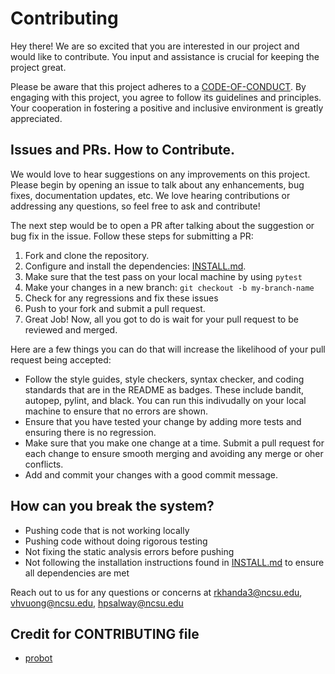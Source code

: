# Contributing

Hey there! We are so excited that you are interested in our project and would like to contribute. You input and assistance is crucial for keeping the project great.


Please be aware that this project adheres to a [CODE-OF-CONDUCT](https://github.com/SAT510/CampusJobReview/blob/test/CODE-OF-CONDUCT.md). By engaging with this project, you agree to follow its guidelines and principles. Your cooperation in fostering a positive and inclusive environment is greatly appreciated.

## Issues and PRs. How to Contribute. 
 
We would love to hear suggestions on any improvements on this project. Please begin by opening an issue to talk about any enhancements, bug fixes, documentation updates, etc. 
We love hearing contributions or addressing any questions, so feel free to ask and contribute!

The next step would be to open a PR after talking about the suggestion or bug fix in the issue. Follow these steps for submitting a PR: 

1. Fork and clone the repository.
2. Configure and install the dependencies: [INSTALL.md](https://github.com/SAT510/CampusJobReview/blob/test/INSTALL.md).
3. Make sure that the test pass on your local machine by using `pytest`
4. Make your changes in a new branch: `git checkout -b my-branch-name`
5. Check for any regressions and fix these issues
6. Push to your fork and submit a pull request.
7. Great Job! Now, all you got to do is wait for your pull request to be reviewed and merged. 


Here are a few things you can do that will increase the likelihood of your pull request being accepted:
- Follow the style guides, style checkers, syntax checker, and coding standards that are in the README as badges. These include bandit, autopep, pylint, and black. You can run this indivudally on your local machine to ensure that no errors are shown. 
- Ensure that you have tested your change by adding more tests and ensuring there is no regression. 
- Make sure that you make one change at a time. Submit a pull request for each change to ensure smooth merging and avoiding any merge or oher conflicts. 
- Add and commit your changes with a good commit message.  

## How can you break the system?
- Pushing code that is not working locally 
- Pushing code without doing rigorous testing 
- Not fixing the static analysis errors before pushing
- Not following the installation instructions found in [INSTALL.md](https://github.com/SAT510/CampusJobReview/blob/test/INSTALL.md) to ensure all dependencies are met 

Reach out to us for any questions or concerns at rkhanda3@ncsu.edu, vhvuong@ncsu.edu, hpsalway@ncsu.edu

## Credit for CONTRIBUTING file
- [probot](https://github.com/probot/template/blob/master/CONTRIBUTING.md#issues-and-prs)
